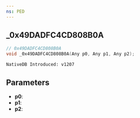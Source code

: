 ```yaml
---
ns: PED
---
```

## _0x49DADFC4CD808B0A

```c
// 0x49DADFC4CD808B0A
void _0x49DADFC4CD808B0A(Any p0, Any p1, Any p2);
```

```
NativeDB Introduced: v1207
```

## Parameters
* **p0**:
* **p1**:
* **p2**:
